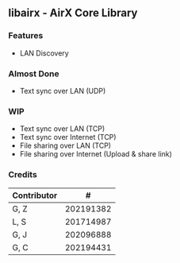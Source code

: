 ## libairx - AirX Core Library

### Features

- LAN Discovery

### Almost Done

- Text sync over LAN (UDP)

### WIP

- Text sync over LAN (TCP)
- Text sync over Internet (TCP)
- File sharing over LAN (TCP)
- File sharing over Internet (Upload & share link)

### Credits

| Contributor | #         |
|-------------|-----------|
| G, Z        | 202191382 |
| L, S        | 201714987 |
| G, J        | 202096888 |
| G, C        | 202194431 |

